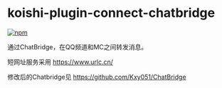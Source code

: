 # koishi-plugin-connect-chatbridge

[![npm](https://img.shields.io/npm/v/koishi-plugin-connect-chatbridge?style=flat-square)](https://www.npmjs.com/package/koishi-plugin-connect-chatbridge)

通过ChatBridge，在QQ频道和MC之间转发消息。

短网址服务采用
https://www.urlc.cn/

修改后的Chatbridge见
https://github.com/Kxy051/ChatBridge